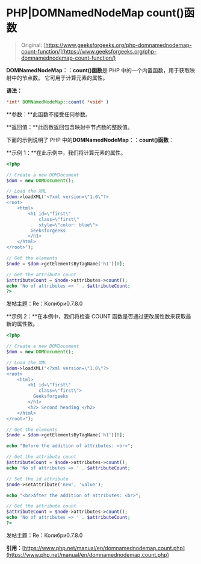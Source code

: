 # PHP|DOMNamedNodeMap count()函数

> Original: [https://www.geeksforgeeks.org/php-domnamednodemap-count-function/](https://www.geeksforgeeks.org/php-domnamednodemap-count-function/)

**DOMNamedNodeMap：：count()函数**是 PHP 中的一个内置函数，用于获取映射中的节点数。 它可用于计算元素的属性。

**语法：**

```php
*int* DOMNamedNodeMap::count( *void* )
```

**参数：**此函数不接受任何参数。

**返回值：**此函数返回包含映射中节点数的整数值。

下面的示例说明了 PHP 中的**DOMNamedNodeMap：：count()函数**：

**示例 1：**在此示例中，我们将计算元素的属性。

```php
<?php

// Create a new DOMDocument
$dom = new DOMDocument();

// Load the XML
$dom->loadXML("<?xml version=\"1.0\"?>
<root>
    <html>
        <h1 id=\"first\" 
            class=\"first\" 
            style=\"color: blue\"> 
         Geeksforgeeks 
        </h1>
    </html>
</root>");

// Get the elements
$node = $dom->getElementsByTagName('h1')[0];

// Get the attribute count
$attributeCount = $node->attributes->count();
echo 'No of attributes => ' . $attributeCount;
?>
```

发帖主题：Re：Колибри0.7.8.0

**示例 2：**在本例中，我们将检查 COUNT 函数是否通过更改属性数来获取最新的属性数。

```php
<?php

// Create a new DOMDocument
$dom = new DOMDocument();

// Load the XML
$dom->loadXML("<?xml version=\"1.0\"?>
<root>
    <html>
        <h1 id=\"first\"
            class=\"first\"> 
          Geeksforgeeks 
        </h1>
        <h2> Second heading </h2>
    </html>
</root>");

// Get the elements
$node = $dom->getElementsByTagName('h1')[0];

echo "Before the addition of attributes: <br>";

// Get the attribute count
$attributeCount = $node->attributes->count();
echo 'No of attributes => ' . $attributeCount;

// Set the id attribute
$node->setAttribute('new', 'value');

echo "<br>After the addition of attributes: <br>";

// Get the attribute count
$attributeCount = $node->attributes->count();
echo 'No of attributes => ' . $attributeCount;
?>
```

发帖主题：Re：Колибри0.7.8.0

**引用：**[https://www.php.net/manual/en/domnamednodemap.count.php](https://www.php.net/manual/en/domnamednodemap.count.php)